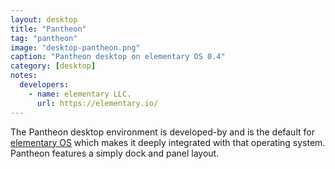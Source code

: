 ```yaml
---
layout: desktop
title: "Pantheon"
tag: "pantheon"
image: "desktop-pantheon.png"
caption: "Pantheon desktop on elementary OS 0.4"
category: [desktop]
notes:
  developers:
    - name: elementary LLC.
      url: https://elementary.io/
---
```


The Pantheon desktop environment is developed-by and is the default for [elementary OS](https://elementary.io) which makes it deeply integrated with that operating system. Pantheon features a simply dock and panel layout.
